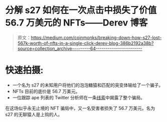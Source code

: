 # 分解 s27 如何在一次点击中损失了价值 56.7 万美元的 NFTs——Derev 博客

> 原文：<https://medium.com/coinmonks/breaking-down-how-s27-lost-567k-worth-of-nfts-in-a-single-click-derev-blog-386b2192a38b?source=collection_archive---------64----------------------->

# 快速拍摄:

*   一个名为 s27 的未知用户将他们的泡泡糖猿和匹配的突变体输给了一个骗子。
*   NFTs 目前的底价是 56.7 万美元。
*   一位跟踪 ape 列表的 Twitter 分析师在一条[线索](https://twitter.com/0xQuit/status/1511198290565509120)中揭露了整个骗局。

在这场似乎永无止境的 NFT 骗局中，又一名受害者损失了 56.7 万美元。名为 s27 的无聊猿人是上钩的人。
